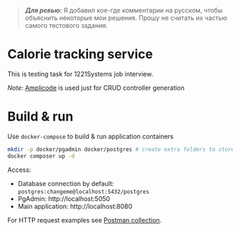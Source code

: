 > **_Для ревью:_** Я добавил кое-где комментарии на русском, чтобы объяснить некоторые мои решения. Прошу не считать их частью самого тестового задания.

# Calorie tracking service
This is testing task for 1221Systems job interview.

*Note:* [Amplicode](https://amplicode.ru/) is used just for CRUD controller generation

# Build & run

Use `docker-compose` to build & run application containers 

```bash
mkdir -p docker/pgadmin docker/postgres # create extra folders to store database data
docker composer up -d
```

Access:
- Database connection by default: `postgres:changeme@localhost:5432/postgres`
- PgAdmin: http://localhost:5050
- Main application: http://localhost:8080

For HTTP request examples see [Postman collection](1221systems.postman_collection.json).